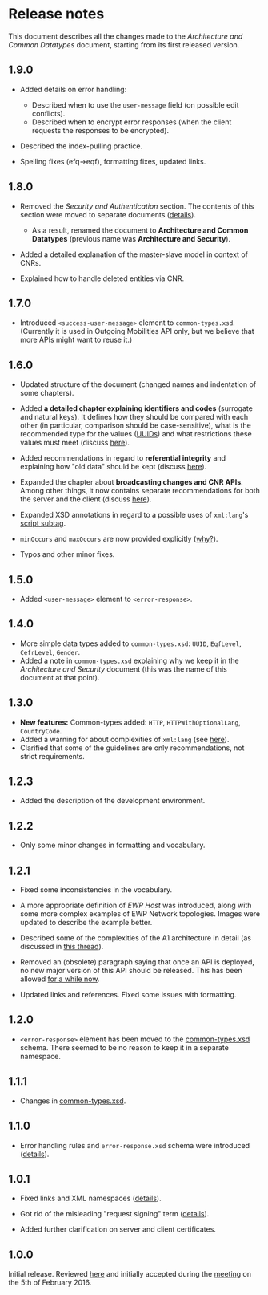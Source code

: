 Release notes
=============

This document describes all the changes made to the *Architecture and Common
Datatypes* document, starting from its first released version.


1.9.0
-----

* Added details on error handling:

  - Described when to use the `user-message` field (on possible edit
    conflicts).
  - Described when to encrypt error responses (when the client requests the
    responses to be encrypted).

* Described the index-pulling practice.

* Spelling fixes (efq->eqf), formatting fixes, updated links.


1.8.0
-----

* Removed the *Security and Authentication* section. The contents of this
  section were moved to separate documents
  ([details](https://github.com/erasmus-without-paper/ewp-specs-architecture/issues/21)).

  * As a result, renamed the document to **Architecture and Common Datatypes**
    (previous name was **Architecture and Security**).

* Added a detailed explanation of the master-slave model in context of CNRs.

* Explained how to handle deleted entities via CNR.


1.7.0
-----

* Introduced `<success-user-message>` element to `common-types.xsd`. (Currently
  it is used in Outgoing Mobilities API only, but we believe that more APIs
  might want to reuse it.)


1.6.0
-----

* Updated structure of the document (changed names and indentation of some
  chapters).

* Added **a detailed chapter explaining identifiers and codes** (surrogate and
  natural keys). It defines how they should be compared with each other (in
  particular, comparison should be case-sensitive), what is the recommended
  type for the values
  ([UUIDs](https://github.com/erasmus-without-paper/general-issues/issues/10#issuecomment-280311729))
  and what restrictions these values must meet (discuss
  [here](https://github.com/erasmus-without-paper/general-issues/issues/23)).

* Added recommendations in regard to **referential integrity** and explaining
  how "old data" should be kept (discuss
  [here](https://github.com/erasmus-without-paper/general-issues/issues/20)).

* Expanded the chapter about **broadcasting changes and CNR APIs**. Among other
  things, it now contains separate recommendations for both the server and the
  client (discuss
  [here](https://github.com/erasmus-without-paper/ewp-specs-architecture/issues/19)).

* Expanded XSD annotations in regard to a possible uses of `xml:lang`'s [script
  subtag](https://en.wikipedia.org/wiki/ISO_15924).

* `minOccurs` and `maxOccurs` are now provided explicitly
  ([why?](https://github.com/erasmus-without-paper/general-issues/issues/22)).

* Typos and other minor fixes.


1.5.0
-----

* Added `<user-message>` element to `<error-response>`.


1.4.0
-----

* More simple data types added to `common-types.xsd`: `UUID`, `EqfLevel`,
  `CefrLevel`, `Gender`.
* Added a note in `common-types.xsd` explaining why we keep it in the
  *Architecture and Security* document (this was the name of this document at
  that point).


1.3.0
-----

* **New features:** Common-types added: `HTTP`, `HTTPWithOptionalLang`,
  `CountryCode`.
* Added a warning for about complexities of `xml:lang` (see
  [here](https://github.com/erasmus-without-paper/ewp-specs-architecture/issues/11)).
* Clarified that some of the guidelines are only recommendations, not strict
  requirements.


1.2.3
-----

* Added the description of the development environment.


1.2.2
-----

* Only some minor changes in formatting and vocabulary.


1.2.1
-----

* Fixed some inconsistencies in the vocabulary.

* A more appropriate definition of *EWP Host* was introduced, along with some
  more complex examples of EWP Network topologies. Images were updated to
  describe the example better.

* Described some of the complexities of the A1 architecture in detail (as
  discussed in
  [this thread](https://github.com/erasmus-without-paper/ewp-specs-api-echo/issues/3)).

* Removed an (obsolete) paragraph saying that once an API is deployed, no new
  major version of this API should be released. This has been allowed [for a
  while now](https://github.com/erasmus-without-paper/ewp-specs-architecture/issues/6).

* Updated links and references. Fixed some issues with formatting.


1.2.0
-----

* `<error-response>` element has been moved to the
  [common-types.xsd](common-types.xsd)  schema. There seemed to be no reason to
  keep it in a separate namespace.


1.1.1
-----

* Changes in [common-types.xsd](common-types.xsd).


1.1.0
-----

* Error handling rules and `error-response.xsd` schema were introduced
  ([details](https://github.com/erasmus-without-paper/ewp-specs-architecture/issues/7)).


1.0.1
-----

* Fixed links and XML namespaces
  ([details](https://github.com/erasmus-without-paper/general-issues/issues/4)).

* Got rid of the misleading "request signing" term
  ([details](https://github.com/erasmus-without-paper/ewp-specs-api-echo/issues/1)).

* Added further clarification on server and client certificates.


1.0.0
-----

Initial release. Reviewed
[here](https://github.com/erasmus-without-paper/ewp-specs-architecture/pull/1/files)
and initially accepted during the
[meeting](https://github.com/erasmus-without-paper/general-issues/issues/3)
on the 5th of February 2016.
